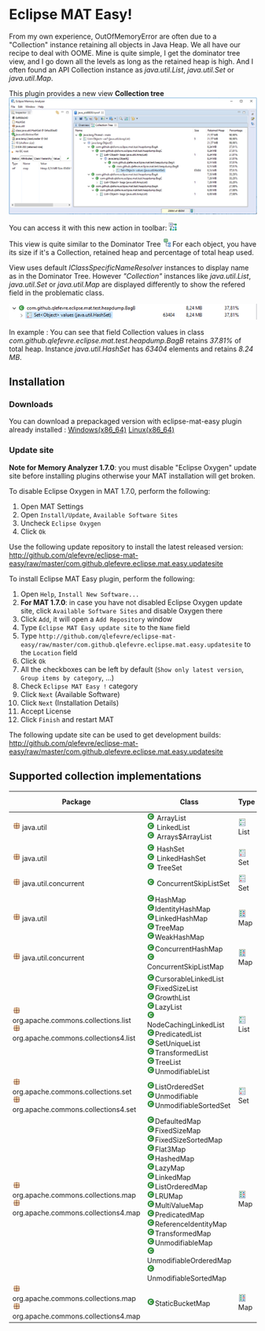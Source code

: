 # Eclipse MAT Easy!

From my own experience, OutOfMemoryError are often due to a "Collection" instance retaining all objects in Java Heap.
We all have our recipe to deal with OOME. Mine is quite simple, I get the dominator tree view, and I go down all the levels as long as the retained heap is high. And I often found an API Collection instance as *java.util.List*, *java.util.Set* or *java.util.Map*. 

This plugin provides a new view **Collection tree**
![alt text](/doc/collection_tree_view.png "Collection tree view")

You can access it with this new action in toolbar: ![alt text](/doc/collection_tree.gif "Collection tree view")

This view is quite similar to the Dominator Tree ![alt text](/doc/dominator_tree.gif "Dominator tree view")
For each object, you have its size if it's a Collection, retained heap and percentage of total heap used. 

View uses default *IClassSpecificNameResolver* instances to display name as in the Dominator Tree.
However *"Collection"* instances like *java.util.List*, *java.util.Set* or *java.util.Map* are displayed differently to show the refered field in the problematic class. 

![alt text](/doc/collection_tree_view_example.png "HashSet<String> instance example")

In example : You can see that field Collection<String> values in class *com.github.qlefevre.eclipse.mat.test.heapdump.BagB* retains *37.81%* of total heap. Instance *java.util.HashSet<String>* has *63404* elements and retains *8.24 MB*.
  
## Installation

### Downloads

You can download a prepackaged version with eclipse-mat-easy plugin already installed : [Windows(x86_64)](https://github.com/qlefevre/eclipse-mat-easy/releases/download/v1.0/MemoryAnalyzer-with-eclipse-mat-easy-1.7.0.20170613-win32.win32.x86_64.zip) [Linux(x86_64)](https://github.com/qlefevre/eclipse-mat-easy/releases/download/v1.0/MemoryAnalyzer-with-eclipse-mat-easy-1.7.0.20170613-linux.gtk.x86_64.zip)

### Update site

**Note for Memory Analyzer 1.7.0**: you must disable "Eclipse Oxygen" update site before installing plugins
otherwise your MAT installation will get broken.

To disable Eclipse Oxygen in MAT 1.7.0, perform the following:
1. Open MAT Settings
1. Open `Install/Update`, `Available Software Sites`
1. Uncheck `Eclipse Oxygen`
1. Click `Ok`

Use the following update repository to install the latest released version: http://github.com/qlefevre/eclipse-mat-easy/raw/master/com.github.qlefevre.eclipse.mat.easy.updatesite

To install Eclipse MAT Easy plugin, perform the following:
1. Open `Help`, `Install New Software...`
1. **For MAT 1.7.0**: in case you have not disabled Eclipse Oxygen update site, click `Available Software Sites` and disable Oxygen there
1. Click `Add`, it will open a `Add Repository` window
1. Type `Eclipse MAT Easy update site` to the `Name` field
1. Type `http://github.com/qlefevre/eclipse-mat-easy/raw/master/com.github.qlefevre.eclipse.mat.easy.updatesite` to the `Location` field
1. Click `Ok`
1. All the checkboxes can be left by default (`Show only latest version`, `Group items by category`, ...)
1. Check `Eclipse MAT Easy !` category
1. Click `Next` (Available Software)
1. Click `Next` (Installation Details)
1. Accept License
1. Click `Finish` and restart MAT

The following update site can be used to get development builds: http://github.com/qlefevre/eclipse-mat-easy/raw/master/com.github.qlefevre.eclipse.mat.easy.updatesite

## Supported collection implementations

| Package | Class | Type | Extract Size | Library | 
|----------------------|----------------------|----------|------|---------------|
| ![alt text](/doc/package.gif "package") java.util | ![alt text](/doc/class.gif "class") ArrayList<br> ![alt text](/doc/class.gif "class") LinkedList<br> ![alt text](/doc/class.gif "class") Arrays$ArrayList | ![alt text](/doc/list.gif "list") List | ![alt text](/doc/ok.png "ok") **Yes** | JDK |
| ![alt text](/doc/package.gif "package") java.util | ![alt text](/doc/class.gif "class") HashSet<br> ![alt text](/doc/class.gif "class") LinkedHashSet<br> ![alt text](/doc/class.gif "class") TreeSet | ![alt text](/doc/set.gif "set") Set | ![alt text](/doc/ok.png "ok") **Yes** | JDK |
| ![alt text](/doc/package.gif "package") java.util.concurrent | ![alt text](/doc/class.gif "class") ConcurrentSkipListSet | ![alt text](/doc/set.gif "set") Set | No | JDK |
| ![alt text](/doc/package.gif "package") java.util | ![alt text](/doc/class.gif "class")HashMap<br> ![alt text](/doc/class.gif "class")IdentityHashMap<br> ![alt text](/doc/class.gif "class")LinkedHashMap<br> ![alt text](/doc/class.gif "class")TreeMap<br> ![alt text](/doc/class.gif "class")WeakHashMap | ![alt text](/doc/map.gif "Map") Map | ![alt text](/doc/ok.png "ok") **Yes** | JDK |
| ![alt text](/doc/package.gif "package") java.util.concurrent | ![alt text](/doc/class.gif "class")ConcurrentHashMap<br> ![alt text](/doc/class.gif "class")ConcurrentSkipListMap | ![alt text](/doc/map.gif "Map") Map |  No | JDK |
| ![alt text](/doc/package.gif "package") org.apache.commons.collections.list<br> ![alt text](/doc/package.gif "package") org.apache.commons.collections4.list | ![alt text](/doc/class.gif "class")CursorableLinkedList<br> ![alt text](/doc/class.gif "class")FixedSizeList<br> ![alt text](/doc/class.gif "class")GrowthList<br> ![alt text](/doc/class.gif "class")LazyList<br> ![alt text](/doc/class.gif "class")NodeCachingLinkedList<br> ![alt text](/doc/class.gif "class")PredicatedList<br> ![alt text](/doc/class.gif "class")SetUniqueList<br> ![alt text](/doc/class.gif "class")TransformedList<br> ![alt text](/doc/class.gif "class")TreeList<br> ![alt text](/doc/class.gif "class")UnmodifiableList  | ![alt text](/doc/list.gif "List") List | ![alt text](/doc/ok.png "ok") **Yes** | Apache<br> Commons<br> Collections |
| ![alt text](/doc/package.gif "package") org.apache.commons.collections.set<br> ![alt text](/doc/package.gif "package") org.apache.commons.collections4.set | ![alt text](/doc/class.gif "class")ListOrderedSet<br> ![alt text](/doc/class.gif "class")Unmodifiable<br> ![alt text](/doc/class.gif "class")UnmodifiableSortedSet | ![alt text](/doc/set.gif "Set") Set | ![alt text](/doc/ok.png "ok") **Yes** | Apache<br> Commons<br> Collections |
| ![alt text](/doc/package.gif "package") org.apache.commons.collections.map<br> ![alt text](/doc/package.gif "package") org.apache.commons.collections4.map | ![alt text](/doc/class.gif "class")DefaultedMap<br> ![alt text](/doc/class.gif "class")FixedSizeMap<br> ![alt text](/doc/class.gif "class")FixedSizeSortedMap<br> ![alt text](/doc/class.gif "class")Flat3Map<br> ![alt text](/doc/class.gif "class")HashedMap<br> ![alt text](/doc/class.gif "class")LazyMap<br> ![alt text](/doc/class.gif "class")LinkedMap<br> ![alt text](/doc/class.gif "class")ListOrderedMap<br> ![alt text](/doc/class.gif "class")LRUMap<br> ![alt text](/doc/class.gif "class")MultiValueMap<br> ![alt text](/doc/class.gif "class")PredicatedMap<br> ![alt text](/doc/class.gif "class")ReferenceIdentityMap<br> ![alt text](/doc/class.gif "class")TransformedMap<br> ![alt text](/doc/class.gif "class")UnmodifiableMap<br> ![alt text](/doc/class.gif "class")UnmodifiableOrderedMap<br> ![alt text](/doc/class.gif "class")UnmodifiableSortedMap | ![alt text](/doc/map.gif "Map") Map | ![alt text](/doc/ok.png "ok") **Yes** | Apache<br> Commons<br> Collections |
| ![alt text](/doc/package.gif "package") org.apache.commons.collections.map<br> ![alt text](/doc/package.gif "package") org.apache.commons.collections4.map | ![alt text](/doc/class.gif "class")StaticBucketMap | ![alt text](/doc/map.gif "Map") Map | No | Apache<br> Commons<br> Collections |


